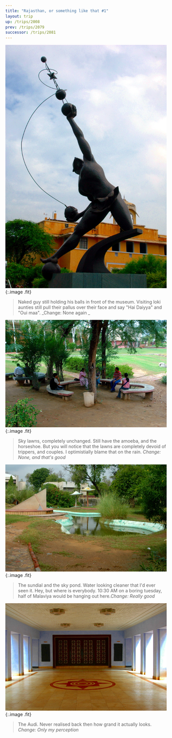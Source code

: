 ```yaml
---
title: "Rajasthan, or something like that #1"
layout: trip
up: /trips/2008
prev: /trips/2079
successor: /trips/2081
---
```


![DSC_0378.JPG](/images/photos/DSC_0378.JPG 'DSC_0378.JPG'){:.image .fit}

>  Naked guy still holding his balls in front of the 		  museum. Visiting loki aunties still pull their pallus over their 		  face and say &quot;Hai Daiyya&quot; and &quot;Oui maa&quot;. _Change: None again 		  _

![DSC_0379.JPG](/images/photos/DSC_0379.JPG 'DSC_0379.JPG'){:.image .fit}

>  Sky lawns, completely unchanged. Still have the 		  amoeba, and the horseshoe. But you will notice that the lawns are 		  completely devoid of trippers, and couples. I optimistially blame 		  that on the rain.  _Change: None, and that's good_

![DSC_0380.JPG](/images/photos/DSC_0380.JPG 'DSC_0380.JPG'){:.image .fit}

>  The sundial and the sky pond. Water looking 		  cleaner that I'd ever seen it. Hey, but where is everybody. 10:30 		  AM on a boring tuesday, half of Malaviya would be hanging out 		  here._Change: Really good_

![DSC_0382.JPG](/images/photos/DSC_0382.JPG 'DSC_0382.JPG'){:.image .fit}

>  The Audi. Never realised back then how grand it 		  actually looks. _Change: Only my perception_


